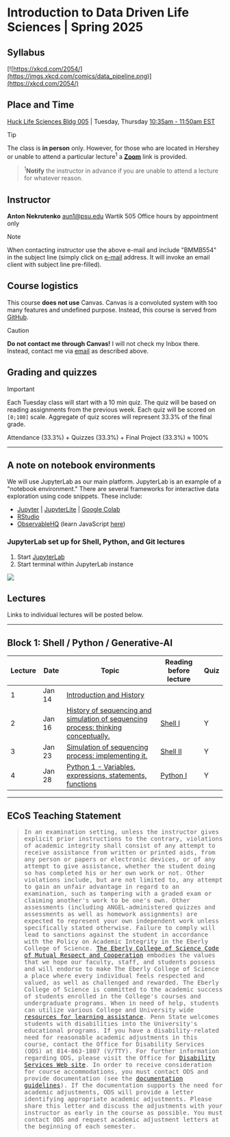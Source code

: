 # Introduction to Data Driven Life Sciences | Spring 2025

## Syllabus

[![https://xkcd.com/2054/](https://imgs.xkcd.com/comics/data_pipeline.png)](https://xkcd.com/2054/)

## Place and Time

[Huck Life Sciences Bldg 005](https://www.map.psu.edu/?id=1134#!m/609644) | Tuesday, Thursday [10:35am - 11:50am EST](https://www.timeanddate.com/)

> [!TIP]
>The class is **in person** only. However, for those who are located in Hershey or unable to attend a particular lecture<sup>1</sup> a [**Zoom**](https://psu.zoom.us/j/92390068604) link is provided. 

> <sup>1</sup>**Notify** the instructor in advance if you are unable to attend a lecture for whatever reason.

## Instructor

**Anton Nekrutenko**
[aun1@psu.edu](mailto:aun1@psu.edu?Subject=BMMB554)
Wartik 505
Office hours by appointment only

> [!NOTE]
> When contacting instructor use the above e-mail and include "BMMB554" in the subject line (simply click on [e-mail](mailto:aun1@psu.edu?Subject=BMMB554) address. It will invoke an email client with subject line pre-filled).

## Course logistics

This course **does not use** Canvas. Canvas is a convoluted system with too many features and undefined purpose. Instead, this course is served from [GitHub](https://github.com/nekrut/BMMB554). 


> [!CAUTION]
> **Do not contact me through Canvas!** I will not check my Inbox there. Instead, contact me via [email](mailto:aun1@psu.edu?Subject=BMMB554) as described above.
> 
## Grading and quizzes

> [!IMPORTANT]
> Each Tuesday class will start with a 10 min quiz. The quiz will be based on reading assignments from the previous week. Each quiz will be scored on `[0;100]` scale. Aggregate of quiz scores will represent 33.3% of the final grade. 

Attendance (33.3%) + Quizzes (33.3%) + Final Project (33.3%)  &#8776; 100%

---

## A note on notebook environments

We will use JupyterLab as our main platform. JupyterLab is an example of a "notebook environment." There are several frameworks for interactive data exploration using code snippets. These include:

- [Jupyter](https://jupyter.org/) | [JupyterLite](https://github.com/jupyterlite) | [Google Colab](https://colab.research.google.com)
- [RStudio](https://posit.co/)
- [ObservableHQ](https://observablehq.com/@d3/gallery?collection=@observablehq/observable-libraries-for-visualization) (learn JavaScript [here](https://eloquentjavascript.net/))

### JupyterLab set up for Shell, Python, and Git lectures

1. Start [JupyterLab](https://mybinder.org/v2/gh/jupyterlab/jupyterlab-demo/try.jupyter.org?urlpath=lab)
2. Start terminal within JupyterLab instance

![](https://i.imgur.com/qSrZwOI.png)


## Lectures

Links to individual lectures will be posted below. 

----

## Block 1: Shell / Python / Generative-AI 

| Lecture | Date | Topic | Reading **before** lecture | Quiz |
|----------|--|---------|---------------------------|----|
| 1 | Jan 14 | [Introduction and History](https://training.galaxyproject.org/topics/data-science/tutorials/gnmx-lecture1/tutorial.html) |   |  |
| 2 | Jan 16 | [History of sequencing and simulation of sequencing process: thinking conceptually.](https://training.galaxyproject.org/topics/data-science/tutorials/gnmx-lecture2/tutorial.html) | [Shell I](https://gxy.io/GTN:T00076) | Y |
| 3 | Jan 23 | [Simulation of sequencing process: implementing it.](https://training.galaxyproject.org/topics/data-science/tutorials/gnmx-lecture2/tutorial.html) | [Shell II](https://gxy.io/GTN:T00074) | Y |
| 4 | Jan 28 | [Python 1 - Variables, expressions, statements, functions](https://training.galaxyproject.org/topics/data-science/tutorials/gnmx-lecture2/tutorial.html) | [Python I](https://training.galaxyproject.org/training-material/topics/data-science/tutorials/python-basics/tutorial.html) | Y |

<!--
  
- [Lecture 4](https://training.galaxyproject.org/topics/data-science/tutorials/gnmx-lecture2/tutorial.html) - Intermission + History of Sequencing
- [Lecture 5](https://training.galaxyproject.org/topics/data-science/tutorials/gnmx-lecture2/tutorial.html) - Python 1 - Variables, expressions, statements, functions
- [Lecture 6](https://training.galaxyproject.org/topics/data-science/tutorials/gnmx-lecture3/tutorial.html) - Python 2 - Strings and lists and FASTQ
- [Lecture 7](https://training.galaxyproject.org/topics/data-science/tutorials/gnmx-lecture4/tutorial.html) - Python 3 - A more careful look at lists and dictionaries
- [Lecture 8](https://training.galaxyproject.org/topics/data-science/tutorials/gnmx-lecture5/tutorial.html) - Python 4 - Processing files
- [Lecture 9](https://training.galaxyproject.org/training-material/topics/data-science/tutorials/python-basics/tutorial.html) - Python 5 - Recap (If you feel bored, do [this](https://training.galaxyproject.org/training-material/topics/data-science/tutorials/python-advanced-np-pd/tutorial.html))
- [Lecture 10](https://training.galaxyproject.org/topics/data-science/tutorials/gnmx-lecture6/tutorial.html) - Pandas - A set of tools for data wrangling
- [Lecture 11](https://gallantries.github.io/video-library/videos/statistics/CNN/) - What is Machine Learning: A CNN example 
- [Lecture 12](https://training.galaxyproject.org/topics/data-science/tutorials/gnmx-lecture7/tutorial.html) - Git/GitHub 1 - Git logic
- Lecture 13 - How to create your own web-site using GitHub and Markdown + [Project discussion](https://www.science.org/doi/10.1126/science.aag0822) 
- Lecture 14 - How Illumina works + [Introduction to Galaxy](https://gxy.io/GTN:T00186)
- Lecture 15 - [QCing](https://training.galaxyproject.org/training-material/topics/introduction/tutorials/vsi_qc/tutorial.html) and [algorithmic foundation of mapping](https://github.com/nekrut/BMMB554/blob/master/2024/finding_matches.md)
- Lecture 16 - [Element Biosciences Sequencing](http://dx.doi.org/10.1038/s41587-023-01750-7) + [Adding yourself to BMMB554 queue](https://github.com/nekrut/BMMB554/blob/master/2024/galaxy_queue.md) + [Mapping and postprocessing of mapped data](https://gxy.io/GTN:T00188)
- Lecture 17 - [PacBio](https://github.com/nekrut/BMMB554/blob/master/2024/pacbio.md) + Creating a mapping workflow + [Understanding BAM files](https://samtools.github.io/hts-specs/SAMv1.pdf)
- Lecture 18 - [Calling variants in non-diploid systems](https://github.com/nekrut/BMMB554/blob/master/2024/nonD_variant_calling.md)
- Lecture 18 - [ONT](https://github.com/nekrut/BMMB554/blob/master/2024/ont.md) + [First look at MEGA trajectories: Is there anything?](https://github.com/nekrut/BMMB554/blob/master/2024/assessimg_variants.md)
- Lecture 19 - [Rerunning based on custom reference](https://github.com/nekrut/BMMB554/blob/master/2024/how_to_rerun.md), [Alignment: What are the differences between strains?](https://github.com/nekrut/BMMB554/blob/master/2024/alignment.md)
- Lecture 20 - [Why genome alignments are difficult](https://github.com/nekrut/BMMB554/blob/master/2024/alignment.md)
- Lecture 21 - Discussion of the [final project](https://github.com/nekrut/BMMB554/blob/master/2024/project.md). 

-->

-----

## ECoS Teaching Statement

><tt>In an examination setting, unless the instructor gives explicit prior instructions to the contrary, violations of academic integrity shall consist of any attempt to receive assistance from written or printed aids, from any person or papers or electronic devices, or of any attempt to give assistance, whether the student doing so has completed his or her own work or not. Other violations include, but are not limited to, any attempt to gain an unfair advantage in regard to an examination, such as tampering with a graded exam or claiming another's work to be one's own. Other assessments (including ANGEL-administered quizzes and assessments as well as homework assignments) are expected to represent your own independent work unless specifically stated otherwise. Failure to comply will lead to sanctions against the student in accordance with the Policy on Academic Integrity in the Eberly College of Science. [The Eberly College of Science Code of Mutual Respect and Cooperation](www.science.psu.edu/climate/Code-of-Mutual-Respect-final.pdf) embodies the values that we hope our faculty, staff, and students possess and will endorse to make The Eberly College of Science a place where every individual feels respected and valued, as well as challenged and rewarded.   The Eberly College of Science is committed to the academic success of students enrolled in the College's  courses and undergraduate programs. When in need of help, students can utilize various College and University wide [resources for learning assistance](http://www.science.psu.edu/advising/success). Penn State welcomes students with disabilities into the University's educational programs. If you have a disability-related need for reasonable academic adjustments in this course, contact the Office for Disability Services (ODS) at 814-863-1807 (V/TTY). For further information regarding ODS, please visit the Office for [Disability Services Web site](http://equity.psu.edu/ods/). In order to receive consideration for course accommodations, you must contact ODS and provide documentation (see the [documentation guidelines](http://equity.psu.edu/student-disability-resources/guidelines)). If the documentation supports the need for academic adjustments, ODS will provide a letter identifying appropriate academic adjustments. Please share this letter and discuss the adjustments with your instructor as early in the course as possible. You must contact ODS and request academic adjustment letters at the beginning of each semester.</tt>

